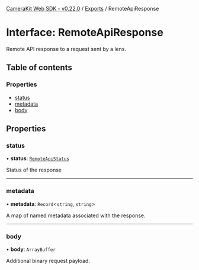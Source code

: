 [CameraKit Web SDK - v0.22.0](../README.md) / [Exports](../modules.md) / RemoteApiResponse

# Interface: RemoteApiResponse

Remote API response to a request sent by a lens.

## Table of contents

### Properties

- [status](RemoteApiResponse.md#status)
- [metadata](RemoteApiResponse.md#metadata)
- [body](RemoteApiResponse.md#body)

## Properties

### status

• **status**: [`RemoteApiStatus`](../modules.md#remoteapistatus)

Status of the response

___

### metadata

• **metadata**: `Record`\<`string`, `string`\>

A map of named metadata associated with the response.

___

### body

• **body**: `ArrayBuffer`

Additional binary request payload.
